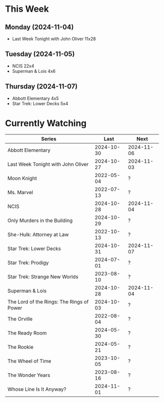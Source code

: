 # This Week

## Monday (2024-11-04)
- Last Week Tonight with John Oliver 11x28

## Tuesday (2024-11-05)
- NCIS 22x4
- Superman & Lois 4x6

## Thursday (2024-11-07)
- Abbott Elementary 4x5
- Star Trek: Lower Decks 5x4

# Currently Watching

| Series | Last | Next |
| --- | --- | --- |
| Abbott Elementary | 2024-10-30 | 2024-11-06 |
| Last Week Tonight with John Oliver | 2024-10-27 | 2024-11-03 |
| Moon Knight | 2022-05-04 | ? |
| Ms. Marvel | 2022-07-13 | ? |
| NCIS | 2024-10-28 | 2024-11-04 |
| Only Murders in the Building | 2024-10-29 | ? |
| She-Hulk: Attorney at Law | 2022-10-13 | ? |
| Star Trek: Lower Decks | 2024-10-31 | 2024-11-07 |
| Star Trek: Prodigy | 2024-07-01 | ? |
| Star Trek: Strange New Worlds | 2023-08-10 | ? |
| Superman & Lois | 2024-10-28 | 2024-11-04 |
| The Lord of the Rings: The Rings of Power | 2024-10-03 | ? |
| The Orville | 2022-08-04 | ? |
| The Ready Room | 2024-05-30 | ? |
| The Rookie | 2024-05-21 | ? |
| The Wheel of Time | 2023-10-05 | ? |
| The Wonder Years | 2023-08-16 | ? |
| Whose Line Is It Anyway? | 2024-11-01 | ? |

